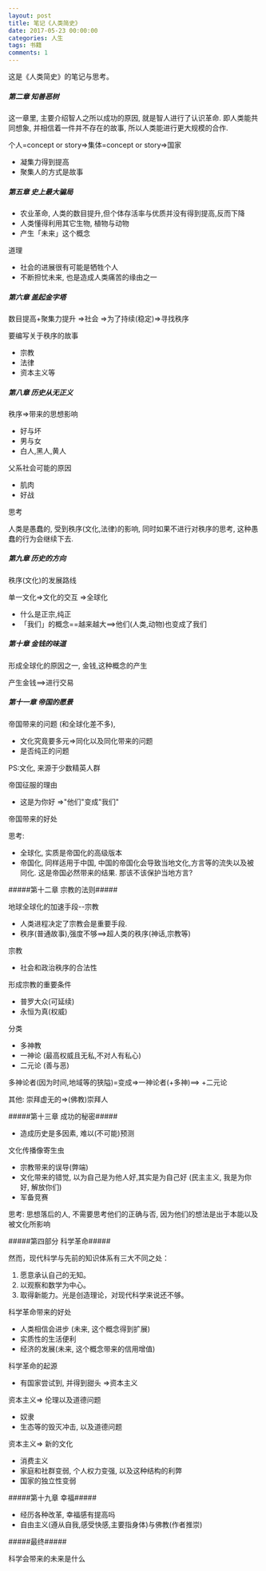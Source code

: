 ```yaml
---
layout: post
title: 笔记《人类简史》
date: 2017-05-23 00:00:00
categories: 人生
tags: 书籍
comments: 1
---
```




这是《人类简史》的笔记与思考。

##### 第二章 知善恶树 #####

这一章里, 主要介绍智人之所以成功的原因, 就是智人进行了认识革命. 即人类能共同想象, 并相信着一件并不存在的故事, 所以人类能进行更大规模的合作.

个人=concept or story=>集体=concept or story=>国家



- 凝集力得到提高
- 聚集人的方式是故事

##### 第五章 史上最大骗局  #####



- 农业革命, 人类的数目提升,但个体存活率与优质并没有得到提高,反而下降
- 人类懂得利用其它生物, 植物与动物
- 产生「未来」这个概念

道理

- 社会的进展很有可能是牺牲个人
- 不断担忧未来, 也是造成人类痛苦的缘由之一

##### 第六章 盖起金字塔  #####


数目提高+聚集力提升 =>社会 =>为了持续(稳定)=>寻找秩序 

要编写关于秩序的故事

- 宗教
- 法律
- 资本主义等


##### 第八章 历史从无正义  #####

秩序=>带来的思想影响

- 好与坏
- 男与女
- 白人,黑人,黄人

父系社会可能的原因

- 肌肉
- 好战

思考

人类是愚蠢的, 受到秩序(文化,法律)的影响, 同时如果不进行对秩序的思考, 这种愚蠢的行为会继续下去.

##### 第九章 历史的方向  #####

秩序(文化)的发展路线

单一文化=>文化的交互 =>全球化

- 什么是正宗,纯正
- 「我们」的概念==越来越大==>他们(人类,动物)也变成了我们


##### 第十章 金钱的味道  #####

形成全球化的原因之一, 金钱,这种概念的产生

产生金钱==>进行交易


##### 第十一章 帝国的愿景  #####


帝国带来的问题 (和全球化差不多), 

- 文化究竟要多元=>同化以及同化带来的问题
- 是否纯正的问题

PS:文化, 来源于少数精英人群


帝国征服的理由

- 这是为你好 =>"他们"变成"我们"

帝国带来的好处


思考:

- 全球化, 实质是帝国化的高级版本
- 帝国化, 同样适用于中国, 中国的帝国化会导致当地文化,方言等的流失以及被同化. 这是帝国必然带来的结果. 那该不该保护当地方言?

#####第十二章 宗教的法则#####

地球全球化的加速手段--宗教

- 人类进程决定了宗教会是重要手段.
- 秩序(普通故事),强度不够==>超人类的秩序(神话,宗教等)

宗教
- 社会和政治秩序的合法性

形成宗教的重要条件
- 普罗大众(可延续)
- 永恒为真(权威)

分类

- 多神教
- 一神论 (最高权威且无私,不对人有私心)
- 二元论 (善与恶)


多神论者(因为时间,地域等的狭隘)=变成=>一神论者(+多神)==> +二元论

其他:
崇拜虚无的=>(佛教)崇拜人

#####第十三章 成功的秘密#####

- 造成历史是多因素, 难以(不可能)预测


文化传播像寄生虫 

- 宗教带来的误导(弊端)
- 文化带来的错觉, 以为自己是为他人好,其实是为自己好 (民主主义, 我是为你好, 解放你们)
- 军备竞赛

思考:
思想落后的人, 不需要思考他们的正确与否, 因为他们的想法是出于本能以及被文化所影响


#####第四部分 科学革命#####

然而，现代科学与先前的知识体系有三大不同之处：

1. 愿意承认自己的无知。
2. 以观察和数学为中心。
3. 取得新能力。光是创造理论，对现代科学来说还不够。


科学革命带来的好处

- 人类相信会进步 (未来, 这个概念得到扩展)
- 实质性的生活便利
- 经济的发展(未来, 这个概念带来的信用增值)


科学革命的起源

- 有国家尝试到, 并得到甜头 =>资本主义

资本主义=> 伦理以及道德问题

- 奴隶
- 生态等的毁灭冲击, 以及道德问题

资本主义=> 新的文化

- 消费主义
- 家庭和社群变弱, 个人权力变强, 以及这种结构的利弊
- 国家的独立性变弱



#####第十九章 幸福#####

- 经历各种改革, 幸福感有提高吗
- 自由主义(遵从自我,感受快感,主要指身体)与佛教(作者推崇)

#####最终#####

科学会带来的未来是什么

